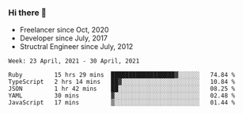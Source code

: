 ### Hi there 👋

- Freelancer since Oct, 2020
- Developer since July, 2017
- Structral Engineer since July, 2012

<!--START_SECTION:waka-->
```text
Week: 23 April, 2021 - 30 April, 2021

Ruby         15 hrs 29 mins  ██████████████████▓░░░░░░   74.84 % 
TypeScript   2 hrs 14 mins   ██▓░░░░░░░░░░░░░░░░░░░░░░   10.84 % 
JSON         1 hr 42 mins    ██░░░░░░░░░░░░░░░░░░░░░░░   08.25 % 
YAML         30 mins         ▓░░░░░░░░░░░░░░░░░░░░░░░░   02.48 % 
JavaScript   17 mins         ▒░░░░░░░░░░░░░░░░░░░░░░░░   01.44 % 
```
<!--END_SECTION:waka-->
